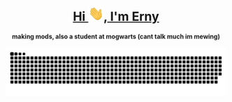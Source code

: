 <div align="center">
<a href="https://media1.tenor.com/m/YlBfgZ3_INcAAAAd/cat-kitty.gif"><h1 align="center">Hi <img width="35" src="https://github.com/1999AZZAR/1999AZZAR/blob/main/resources/img/waving.gif">, I'm Erny</h1></a>
<h4 align="center">making mods, also a student at mogwarts (cant talk much im mewing)</h4>
</div>

<div align="center">
  <a href="https://media1.tenor.com/m/YlBfgZ3_INcAAAAd/cat-kitty.gif">
  <img  src="https://github.com/1999AZZAR/1999AZZAR/blob/main/resources/img/grid-snake.svg"
       alt="snake" /></a>
</div>


<!--
**ernytoo/ernytoo** is a ✨ _special_ ✨ repository because its `README.md` (this file) appears on your GitHub profile.

Here are some ideas to get you started:

- 🔭 I’m currently working on ...
- 🌱 I’m currently learning ...
- 👯 I’m looking to collaborate on ...
- 🤔 I’m looking for help with ...
- 💬 Ask me about ...
- 📫 How to reach me: ...
- 😄 Pronouns: ...
- ⚡ Fun fact: ...
-->
